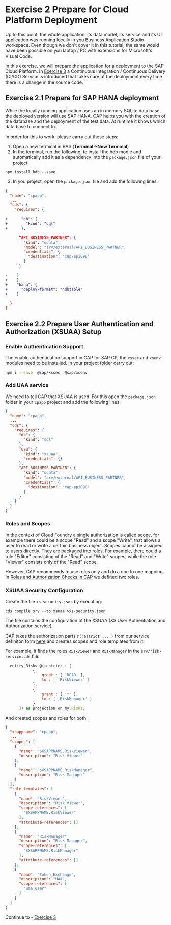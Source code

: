 # Exercise 2  Prepare for Cloud Platform Deployment

Up to this point, the whole application, its data model, its service and its UI application was running locally in you Business Application Studio workspace. Even though we don't cover it in this tutorial, the same would have been possible on you laptop / PC with extensions for Microsoft's Visual Code. 

In this exercise, we will prepare the application for a deployment to the SAP Cloud Platform. In [Exercise 3](../ex3/README.md) a Continuous Integration / Continuous Delivery (CI/CD) Service is introduced that takes care of the deployment every time there is a change in the source code.

## ###############################################################

## Exercise 2.1 Prepare for SAP HANA deployment

While the locally running application uses an in memory SQLite data base, the deployed version will use SAP HANA. CAP helps you with the creation of the database and the deployment of the test data. At runtime it knows which data base to connect to.

In order for this to work, please carry out these steps:

1. Open a new terminal in BAS (**Terminal**->**New Terminal**)
2. In the terminal, run the following, to install the hdb modle and automatically add it as a dependency into the `package.json` file of your project:

```
npm install hdb --save
```

3. In you project, open the `package.json` file and add the following lines:

```json
{
  "name": "cpapp",
  ...
  "cds": {
    "requires": {
```
```diff
+      "db": {
+        "kind": "sql"
+      },
```
```json
      "API_BUSINESS_PARTNER": {
        "kind": "odata",
        "model": "srv/external/API_BUSINESS_PARTNER",
        "credentials": {
          "destination": "cap-api098"
        }
      }
```
```diff
-    }
+    },
+    "hana": {
+      "deploy-format": "hdbtable"
+    }
```
```json
  }
}
```


## Exercise 2.2 Prepare User Authentication and Authorization (XSUAA) Setup

### Enable Authentication Support

The enable authentication support in CAP for SAP CP, the `xssec` and `xsenv` modules need to be installed. In your project folder carry out:

```bash
npm i --save  @sap/xssec  @sap/xsenv
```

### Add UAA service

We need to tell CAP that XSUAA is used. For this open the `package.json` folder in your `cpapp` project and add the following lines:

<!-- cpes-file package.json:$.cds.requires -->
```json hl_lines="9-12"
{
  "name": "cpapp",
  ...
  "cds": {
    "requires": {
      "db": {
        "kind": "sql"
      },
      "uaa": {
        "kind": "xsuaa",
        "credentials": {}
      },
      "API_BUSINESS_PARTNER": {
        "kind": "odata",
        "model": "srv/external/API_BUSINESS_PARTNER",
        "credentials": {
          "destination": "cap-api098"
        }
      }
    }
  }
}
```

### Roles and Scopes

In the context of Cloud Foundry a single authorization is called scope, for example there could be a scope "Read" and a scope "Write", that allows a user to read or write a certain business object. Scopes cannot be assigned to users directly. They are packaged into roles. For example, there could a role "Editor" consisting of the "Read" and "Write" scopes, while the role "Viewer" consists only of the "Read" scope.

However, CAP recommends to use roles only and do a one to one mapping. In [Roles and Authorization Checks in CAP](https://github.wdf.sap.corp/pages/cap/guides/authorization#roles) we defined two roles.

### XSUAA Security Configuration

Create the file `xs-security.json` by executing:

```
cds compile srv --to xsuaa >xs-security.json
```

The file contains the configuration of the XSUAA (XS User Authentiation and Authorization service).

CAP takes the authorization parts ```@(restrict ... )``` from our service definiton form [here](../../Roles_CAP/#adding-cap-role-cf-scope-restrictions-to-entities) and creates scopes and role templates from it.

For example, it finds the roles `RiskViewer` and `RiskManager` in the `srv/risk-service.cds` file:

```javascript hl_lines="4 8"
  entity Risks @(restrict : [
            {
                grant : [ 'READ' ],
                to : [ 'RiskViewer' ]
            },
            {
                grant : [ '*' ],
                to : [ 'RiskManager' ]
            }
      ]) as projection on my.Risks;
```

And created scopes and roles for both:

```json
{
  "xsappname": "cpapp",
  ...
  "scopes": [
    {
      "name": "$XSAPPNAME.RiskViewer",
      "description": "Risk Viewer"
    },
    {
      "name": "$XSAPPNAME.RiskManager",
      "description": "Risk Manager"
    }
  ],
  "role-templates": [
    {
      "name": "RiskViewer",
      "description": "Risk Viewer",
      "scope-references": [
        "$XSAPPNAME.RiskViewer"
      ],
      "attribute-references": []
    },
    {
      "name": "RiskManager",
      "description": "Risk Manager",
      "scope-references": [
        "$XSAPPNAME.RiskManager"
      ],
      "attribute-references": []
    },
    {
      "name": "Token_Exchange",
      "description": "UAA",
      "scope-references": [
        "uaa.user"
      ]
    }
  ]
}
```




Continue to - [Exercise 3](../ex3/README.md)

